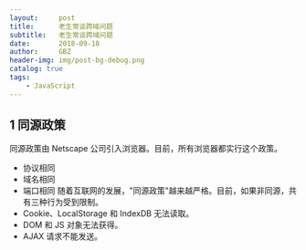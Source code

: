 ```yaml
---
layout:     post
title:      老生常谈跨域问题
subtitle:   老生常谈跨域问题
date:       2018-09-18
author:     GBZ
header-img: img/post-bg-debug.png
catalog: true
tags:
    - JavaScript
---
```



## 1 同源政策
同源政策由 Netscape 公司引入浏览器。目前，所有浏览器都实行这个政策。
- 协议相同
- 域名相同
- 端口相同
随着互联网的发展，"同源政策"越来越严格。目前，如果非同源，共有三种行为受到限制。
- Cookie、LocalStorage 和 IndexDB 无法读取。
- DOM 和 JS 对象无法获得。
- AJAX 请求不能发送。




	


